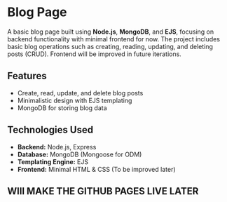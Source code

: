 # Blog Page

A basic blog page built using **Node.js**, **MongoDB**, and **EJS**, focusing on backend functionality with minimal frontend for now. The project includes basic blog operations such as creating, reading, updating, and deleting posts (CRUD). Frontend will be improved in future iterations.

## Features

- Create, read, update, and delete blog posts
- Minimalistic design with EJS templating
- MongoDB for storing blog data

## Technologies Used

- **Backend:** Node.js, Express
- **Database:** MongoDB (Mongoose for ODM)
- **Templating Engine:** EJS
- **Frontend:** Minimal HTML & CSS (To be improved later)


## WIll MAKE THE GITHUB PAGES LIVE LATER
